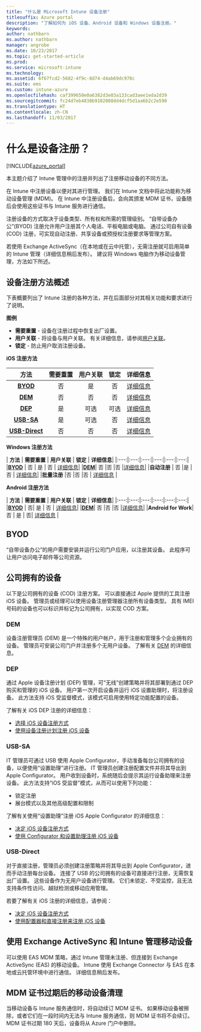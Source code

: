 ```yaml
---
title: "什么是 Microsoft Intune 设备注册"
titlesuffix: Azure portal
description: "了解如何为 iOS 设备、Android 设备和 Windows 设备注册。"
keywords: 
author: nathbarn
ms.author: nathbarn
manager: angrobe
ms.date: 10/23/2017
ms.topic: get-started-article
ms.prod: 
ms.service: microsoft-intune
ms.technology: 
ms.assetid: 6f67fcd2-5682-4f9c-8d74-d4ab69dc978c
ms.suite: ems
ms.custom: intune-azure
ms.openlocfilehash: caf399650e0a6382d3e03a133cad3aee1eda2d39
ms.sourcegitcommit: fc24d7eb4838b9102088dd4dcf5d1aa6b2c2e590
ms.translationtype: HT
ms.contentlocale: zh-CN
ms.lasthandoff: 11/03/2017
---
```

# <a name="what-is-device-enrollment"></a>什么是设备注册？
[!INCLUDE[azure_portal](./includes/azure_portal.md)]

本主题介绍了 Intune 管理中的注册并列出了注册移动设备的不同方法。

在 Intune 中注册设备以便对其进行管理。 我们在 Intune 文档中将此功能称为移动设备管理 (MDM)。 在 Intune 中注册设备后，会向其颁发 MDM 证书，设备随后会使用这些证书与 Intune 服务进行通信。

注册设备的方式取决于设备类型、所有权和所需的管理级别。 “自带设备办公”(BYOD) 注册允许用户注册其个人电话、平板电脑或电脑。 通过公司自有设备 (COD) 注册，可实现自动注册、共享设备或预授权注册要求等管理方案。

若使用 Exchange ActiveSync（在本地或在云中托管），无需注册就可启用简单的 Intune 管理（详细信息稍后发布）。 建议将 Windows 电脑作为移动设备管理，方法如下所述。


## <a name="overview-of-device-enrollment-methods"></a>设备注册方法概述

下表概要列出了 Intune 注册的各种方法，并在后面部分对其相关功能和要求进行了说明。

**图例**

- **需要重置** - 设备在注册过程中恢复出厂设置。
- **用户关联** - 将设备与用户关联。 有关详细信息，请参阅[用户关联](device-enrollment-program-enroll-ios.md)。
- **锁定** - 防止用户取消注册设备。

**iOS 注册方法**

| **方法** |  **需要重置** |    **用户关联**   |   **锁定** | **详细信息** |
|:---:|:---:|:---:|:---:|:---:|
|**[BYOD](#byod)** | 否|    是 |   否 | [详细信息](./apple-mdm-push-certificate-get.md)|
|**[DEM](#dem)**|   否 |否 |否  | [详细信息](./device-enrollment-program-enroll-ios.md)|
|**[DEP](#dep)**|   是 |   可选 |  可选|[详细信息](./device-enrollment-program-enroll-ios.md)|
|**[USB-SA](#usb-sa)**| 是 |   可选 |  否| [详细信息](./apple-configurator-setup-assistant-enroll-ios.md)|
|**[USB-Direct](#usb-direct)**| 否 |    否  | 否|[详细信息](./apple-configurator-direct-enroll-ios.md)|

**Windows 注册方法**

| **方法** |  **需要重置** |    **用户关联**   |   **锁定** | **详细信息**|
|:---:|:---:|:---:|:---:|:---:|:---:|
|**[BYOD](#byod)** | 否 |   是 |   否 | [详细信息](windows-enroll.md)|
|**[DEM](#dem)**|   否 |否 |否  |[详细信息](device-enrollment-manager-enroll.md)|
|**自动注册** | 否 |是 |否 | [详细信息](./windows-enroll.md#enable-windows-10-automatic-enrollment)|
|**批量注册** |否 |否 |否 | [详细信息](./windows-bulk-enroll.md) |

**Android 注册方法**

| **方法** |  **需要重置** |    **用户关联**   |   **锁定** | **详细信息**|
|:---:|:---:|:---:|:---:|:---:|:---:|
|**[BYOD](#byod)** | 否|    是 |   否 | [详细信息](./android-enroll.md)|
|**[DEM](#dem)**|   否 |否 |否  |[详细信息](./device-enrollment-program-enroll-ios.md)|
|**Android for Work**| 否 | 是 | 否| [详细信息](./android-enroll.md#enable-enrollment-of-android-for-work-devices) |


## <a name="byod"></a>BYOD
“自带设备办公”的用户需要安装并运行公司门户应用，以注册其设备。 此程序可让用户访问电子邮件等公司资源。

## <a name="corporate-owned-devices"></a>公司拥有的设备
以下是公司拥有的设备 (COD) 注册方案。 可以直接通过 Apple 提供的工具注册 iOS 设备。 管理员或经理可以使用设备注册管理器注册所有设备类型。 具有 IMEI 号码的设备也可以标识并标记为公司拥有，以实现 COD 方案。

### <a name="dem"></a>DEM
设备注册管理员 (DEM) 是一个特殊的用户帐户，用于注册和管理多个企业拥有的设备。 管理员可安装公司门户并注册多个无用户设备。 了解有关 [DEM](./device-enrollment-manager-enroll.md) 的详细信息。

### <a name="dep"></a>DEP
通过 Apple 设备注册计划 (DEP) 管理，可“无线”创建策略并将其部署到通过 DEP 购买和管理的 iOS 设备。 用户第一次开启设备并运行 iOS 设置助理时，将注册设备。 此方法支持 iOS 受监督模式，该模式可启用使用特定功能配置的设备。

了解有关 iOS DEP 注册的详细信息：

- [选择 iOS 设备注册方式](ios-enroll.md)
- [使用设备注册计划注册 iOS 设备](https://docs.microsoft.com/intune/device-restrictions-ios#device-enrollment-program)

### <a name="usb-sa"></a>USB-SA
IT 管理员可通过 USB 使用 Apple Configurator，手动准备每台公司拥有的设备，以便使用“设置助理”进行注册。 IT 管理员创建注册配置文件并将其导出到 Apple Configurator。 用户收到设备时，系统随后会提示其运行设备助理来注册设备。 此方法支持“iOS 受监督”模式，从而可以使用下列功能：
  - 锁定注册
  - 展台模式以及其他高级配置和限制

了解有关使用“设置助理”注册 iOS Apple Configurator 的详细信息：

- [决定 iOS 设备注册方式](enrollment-method-choose-ios.md)
- [使用 Configurator 和设置助理注册 iOS 设备](apple-configurator-setup-assistant-enroll-ios.md)

### <a name="usb-direct"></a>USB-Direct
对于直接注册，管理员必须创建注册策略并将其导出到 Apple Configurator，进而手动注册每台设备。 连接了 USB 的公司拥有的设备可直接进行注册，无需恢复出厂设置。 这些设备作为无用户设备进行管理。 它们未锁定、不受监控，且无法支持条件性访问、越狱检测或移动应用管理。

若要了解有关 iOS 注册的详细信息，请参阅：

- [决定 iOS 设备注册方式](enrollment-method-choose-ios.md)
- [使用配置器和直接注册来注册 iOS 设备](apple-configurator-direct-enroll-ios.md)

## <a name="mobile-device-management-with-exchange-activesync-and-intune"></a>使用 Exchange ActiveSync 和 Intune 管理移动设备
可以使用 EAS MDM 策略，通过 Intune 管理未注册、但连接到 Exchange ActiveSync (EAS) 的移动设备。 Intune 使用 Exchange Connector 与 EAS 在本地或云托管环境中进行通信。 详细信息稍后发布。

## <a name="mobile-device-cleanup-after-mdm-certificate-expiration"></a>MDM 证书过期后的移动设备清理

当移动设备与 Intune 服务通信时，将自动续订 MDM 证书。 如果移动设备被擦除，或者它们在一段时间内无法与 Intune 服务通信，则 MDM 证书将不会续订。 MDM 证书过期 180 天后，设备将从 Azure 门户中删除。
